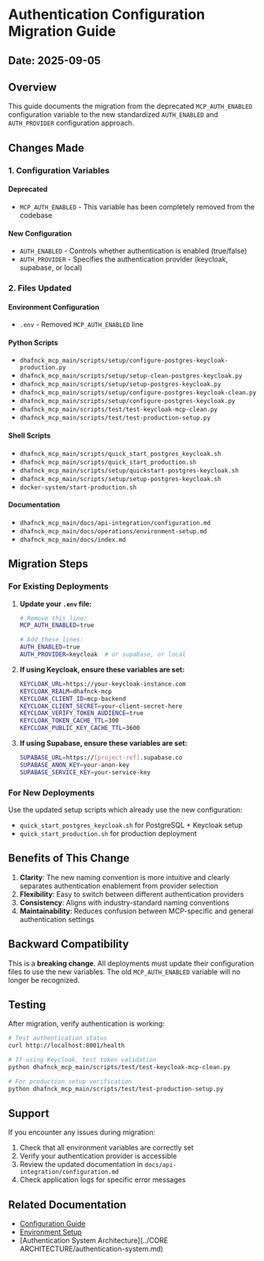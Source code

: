 # Authentication Configuration Migration Guide

## Date: 2025-09-05

## Overview

This guide documents the migration from the deprecated `MCP_AUTH_ENABLED` configuration variable to the new standardized `AUTH_ENABLED` and `AUTH_PROVIDER` configuration approach.

## Changes Made

### 1. Configuration Variables

#### Deprecated
- `MCP_AUTH_ENABLED` - This variable has been completely removed from the codebase

#### New Configuration
- `AUTH_ENABLED` - Controls whether authentication is enabled (true/false)
- `AUTH_PROVIDER` - Specifies the authentication provider (keycloak, supabase, or local)

### 2. Files Updated

#### Environment Configuration
- `.env` - Removed `MCP_AUTH_ENABLED` line

#### Python Scripts
- `dhafnck_mcp_main/scripts/setup/configure-postgres-keycloak-production.py`
- `dhafnck_mcp_main/scripts/setup/setup-clean-postgres-keycloak.py`
- `dhafnck_mcp_main/scripts/setup/setup-postgres-keycloak.py`
- `dhafnck_mcp_main/scripts/setup/configure-postgres-keycloak-clean.py`
- `dhafnck_mcp_main/scripts/setup/configure-postgres-keycloak.py`
- `dhafnck_mcp_main/scripts/test/test-keycloak-mcp-clean.py`
- `dhafnck_mcp_main/scripts/test/test-production-setup.py`

#### Shell Scripts
- `dhafnck_mcp_main/scripts/quick_start_postgres_keycloak.sh`
- `dhafnck_mcp_main/scripts/quick_start_production.sh`
- `dhafnck_mcp_main/scripts/setup/quickstart-postgres-keycloak.sh`
- `dhafnck_mcp_main/scripts/setup/setup-postgres-keycloak.sh`
- `docker-system/start-production.sh`

#### Documentation
- `dhafnck_mcp_main/docs/api-integration/configuration.md`
- `dhafnck_mcp_main/docs/operations/environment-setup.md`
- `dhafnck_mcp_main/docs/index.md`

## Migration Steps

### For Existing Deployments

1. **Update your `.env` file:**
   ```bash
   # Remove this line:
   MCP_AUTH_ENABLED=true
   
   # Add these lines:
   AUTH_ENABLED=true
   AUTH_PROVIDER=keycloak  # or supabase, or local
   ```

2. **If using Keycloak, ensure these variables are set:**
   ```bash
   KEYCLOAK_URL=https://your-keycloak-instance.com
   KEYCLOAK_REALM=dhafnck-mcp
   KEYCLOAK_CLIENT_ID=mcp-backend
   KEYCLOAK_CLIENT_SECRET=your-client-secret-here
   KEYCLOAK_VERIFY_TOKEN_AUDIENCE=true
   KEYCLOAK_TOKEN_CACHE_TTL=300
   KEYCLOAK_PUBLIC_KEY_CACHE_TTL=3600
   ```

3. **If using Supabase, ensure these variables are set:**
   ```bash
   SUPABASE_URL=https://[project-ref].supabase.co
   SUPABASE_ANON_KEY=your-anon-key
   SUPABASE_SERVICE_KEY=your-service-key
   ```

### For New Deployments

Use the updated setup scripts which already use the new configuration:
- `quick_start_postgres_keycloak.sh` for PostgreSQL + Keycloak setup
- `quick_start_production.sh` for production deployment

## Benefits of This Change

1. **Clarity**: The new naming convention is more intuitive and clearly separates authentication enablement from provider selection
2. **Flexibility**: Easy to switch between different authentication providers
3. **Consistency**: Aligns with industry-standard naming conventions
4. **Maintainability**: Reduces confusion between MCP-specific and general authentication settings

## Backward Compatibility

This is a **breaking change**. All deployments must update their configuration files to use the new variables. The old `MCP_AUTH_ENABLED` variable will no longer be recognized.

## Testing

After migration, verify authentication is working:

```bash
# Test authentication status
curl http://localhost:8001/health

# If using Keycloak, test token validation
python dhafnck_mcp_main/scripts/test/test-keycloak-mcp-clean.py

# For production setup verification
python dhafnck_mcp_main/scripts/test/test-production-setup.py
```

## Support

If you encounter any issues during migration:
1. Check that all environment variables are correctly set
2. Verify your authentication provider is accessible
3. Review the updated documentation in `docs/api-integration/configuration.md`
4. Check application logs for specific error messages

## Related Documentation

- [Configuration Guide](../api-integration/configuration.md)
- [Environment Setup](../operations/environment-setup.md)
- [Authentication System Architecture](../CORE ARCHITECTURE/authentication-system.md)